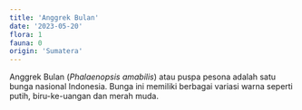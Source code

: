 ```yaml
---
title: 'Anggrek Bulan'
date: '2023-05-20'
flora: 1
fauna: 0
origin: 'Sumatera'
---
```


Anggrek Bulan (_Phalaenopsis amabilis_) atau puspa pesona adalah satu bunga nasional Indonesia. Bunga ini memiliki berbagai variasi warna seperti putih, biru-ke-uangan dan merah muda.